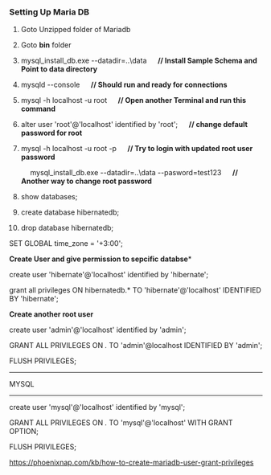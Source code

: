 ### **Setting Up Maria DB**

1. Goto Unzipped folder of Mariadb

2. Goto **bin** folder

3. mysql_install_db.exe --datadir=..\data              &emsp; **// Install Sample Schema and Point to data directory**

4. mysqld --console                                    &emsp;	**// Should run and ready for connections**

5. mysql -h localhost -u root					 &emsp; 	**// Open another Terminal and run this command**

6. alter user 'root'@'localhost' identified by 'root';  	&emsp; **// change default password for root**

7. mysql -h localhost -u root -p                        &emsp; **// Try to login with updated root user password**

   &emsp; mysql_install_db.exe --datadir=..\data --pasword=test123	&emsp; **// Another way to change root password**

8. show databases;

9. create database hibernatedb;

10. drop database hibernatedb;


SET GLOBAL time_zone = '+3:00';

**Create User and give permission to sepcific databse***

create user 'hibernate'@'localhost' identified by 'hibernate';

grant  all privileges ON hibernatedb.* TO 'hibernate'@'localhost' IDENTIFIED BY 'hibernate';

**Create another root user**

create user 'admin'@'localhost' identified by 'admin';

GRANT ALL PRIVILEGES ON *.* TO 'admin'@localhost IDENTIFIED BY 'admin';

FLUSH PRIVILEGES;



*******
MYSQL
*******
create user 'mysql'@'localhost' identified by 'mysql';

GRANT ALL PRIVILEGES ON *.* TO 'mysql'@'localhost' WITH GRANT OPTION;

FLUSH PRIVILEGES;



https://phoenixnap.com/kb/how-to-create-mariadb-user-grant-privileges
